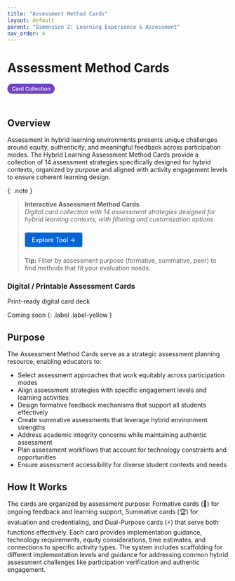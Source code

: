 ```yaml
---
title: "Assessment Method Cards"
layout: default
parent: "Dimension 2: Learning Experience & Assessment"
nav_order: 4
---
```


# Assessment Method Cards

<span style="background: #6f42c1; color: white; padding: 4px 10px; border-radius: 16px; font-size: 12px; font-weight: 500; white-space: nowrap; display: inline-block; margin-bottom: 24px;">Card Collection</span>

## Overview
Assessment in hybrid learning environments presents unique challenges around equity, authenticity, and meaningful feedback across participation modes. The Hybrid Learning Assessment Method Cards provide a collection of 14 assessment strategies specifically designed for hybrid contexts, organized by purpose and aligned with activity engagement levels to ensure coherent learning design.



{: .note }
> **Interactive Assessment Method Cards**  
> *Digital card collection with 14 assessment strategies designed for hybrid learning contexts, with filtering and customization options*
>
> <a href="{{ '/assets/tools/hybrid-learning-assessment-cards.html' | relative_url }}" style="display: inline-block; background: #0366d6; color: white; padding: 8px 16px; text-decoration: none; border-radius: 4px; font-weight: 500; margin: 8px 0; font-size: 14px;">
> Explore Tool →
> </a>
>
> **Tip:** Filter by assessment purpose (formative, summative, peer) to find methods that fit your evaluation needs.

### Digital / Printable Assessment Cards
Print-ready digital card deck

Coming soon
{: .label .label-yellow }

## Purpose
The Assessment Method Cards serve as a strategic assessment planning resource, enabling educators to:

- Select assessment approaches that work equitably across participation modes
- Align assessment strategies with specific engagement levels and learning activities
- Design formative feedback mechanisms that support all students effectively
- Create summative assessments that leverage hybrid environment strengths
- Address academic integrity concerns while maintaining authentic assessment
- Plan assessment workflows that account for technology constraints and opportunities
- Ensure assessment accessibility for diverse student contexts and needs

## How It Works

The cards are organized by assessment purpose: Formative cards (🧩) for ongoing feedback and learning support, Summative cards (🏆) for evaluation and credentialing, and Dual-Purpose cards (⚡) that serve both functions effectively. Each card provides implementation guidance, technology requirements, equity considerations, time estimates, and connections to specific activity types. The system includes scaffolding for different implementation levels and guidance for addressing common hybrid assessment challenges like participation verification and authentic engagement. 